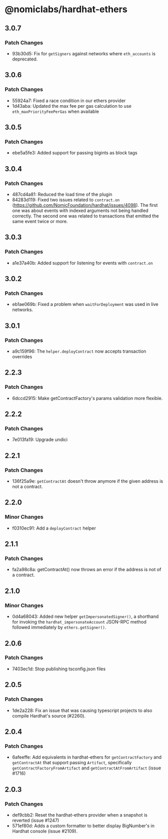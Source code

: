 # @nomiclabs/hardhat-ethers

## 3.0.7

### Patch Changes

- 93b30d5: Fix for `getSigners` against networks where `eth_accounts` is deprecated.

## 3.0.6

### Patch Changes

- 55924a7: Fixed a race condition in our ethers provider
- 1d43aba: Updated the max fee per gas calculation to use `eth_maxPriorityFeePerGas` when available

## 3.0.5

### Patch Changes

- ebe5a5fe3: Added support for passing bigints as block tags

## 3.0.4

### Patch Changes

- 487cd4a81: Reduced the load time of the plugin
- 84283d119: Fixed two issues related to `contract.on` (https://github.com/NomicFoundation/hardhat/issues/4098). The first one was about events with indexed arguments not being handled correctly. The second one was related to transactions that emitted the same event twice or more.

## 3.0.3

### Patch Changes

- a1e37a40b: Added support for listening for events with `contract.on`

## 3.0.2

### Patch Changes

- eb1ae069b: Fixed a problem when `waitForDeployment` was used in live networks.

## 3.0.1

### Patch Changes

- a9c159f96: The `helper.deployContract` now accepts transaction overrides

## 2.2.3

### Patch Changes

- 6dccd2915: Make getContractFactory's params validation more flexible.

## 2.2.2

### Patch Changes

- 7e013fa19: Upgrade undici

## 2.2.1

### Patch Changes

- 136f25a9e: `getContractAt` doesn't throw anymore if the given address is not a contract.

## 2.2.0

### Minor Changes

- f0310ec91: Add a `deployContract` helper

## 2.1.1

### Patch Changes

- fa2a98c8a: getContractAt() now throws an error if the address is not of a contract.

## 2.1.0

### Minor Changes

- 0d4a68043: Added new helper `getImpersonatedSigner()`, a shorthand for invoking the `hardhat_impersonateAccount` JSON-RPC method followed immediately by `ethers.getSigner()`.

## 2.0.6

### Patch Changes

- 7403ec1d: Stop publishing tsconfig.json files

## 2.0.5

### Patch Changes

- 1de2a228: Fix an issue that was causing typescript projects to also compile Hardhat's source (#2260).

## 2.0.4

### Patch Changes

- 6afeeffe: Add equivalents in hardhat-ethers for `getContractFactory` and `getContractAt` that support passing `Artifact`, specifically `getContractFactoryFromArtifact` and `getContractAtFromArtifact` (issue #1716)

## 2.0.3

### Patch Changes

- def9cbb2: Reset the hardhat-ethers provider when a snapshot is reverted (issue #1247)
- 571ef80d: Adds a custom formatter to better display BigNumber's in Hardhat console (issue #2109).
